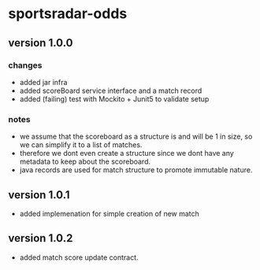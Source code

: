 # sportsradar-odds

## version 1.0.0
### changes
- added jar infra
- added scoreBoard service interface and a match record
- added (failing) test with Mockito + Junit5 to validate setup
### notes
* we assume that the scoreboard as a structure is and will be 1 in size, so we can simplify it to a list of matches.
* therefore we dont even create a structure since we dont have any metadata to keep about the scoreboard.
* java records are used for match structure to promote immutable nature.

## version 1.0.1
- added implemenation for simple creation of new match

## version 1.0.2
- added match score update contract.
